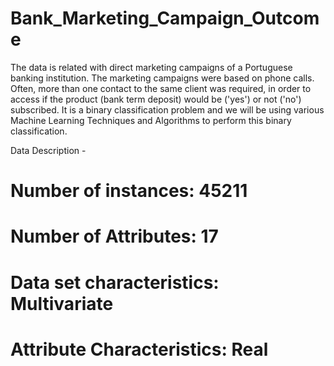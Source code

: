 # Bank_Marketing_Campaign_Outcome

The data is related with direct marketing campaigns of a Portuguese banking institution. 
The marketing campaigns were based on phone calls. Often, more than one contact to the same client was required, 
in order to access if the product (bank term deposit) would be ('yes') or not ('no') subscribed. It is a binary classification problem
and we will be using various Machine Learning Techniques and Algorithms to perform this binary classification.


Data Description - 
# Number of instances: 45211
# Number of Attributes: 17
# Data set characteristics: Multivariate
# Attribute Characteristics: Real

